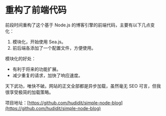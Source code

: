 # 重构了前端代码

前段时间重构了这个基于 Node.js 的博客引擎的前端代码，主要有以下几点变化：


1. 模块化，开始使用 Sea.js。
2. 前后端各添加了一个配置文件，方便使用。


模块化的好处：

- 有利于将来的功能扩展。
- 减少重复的请求，加快了响应速度。

天下武功，唯快不破。网站的正文全部都是异步加载，虽然毫无 SEO 可言，但我很享受极简的加载策略。

项目地址：[https://github.com/hudidit/simple-node-blog](https://github.com/hudidit/simple-node-blog)

